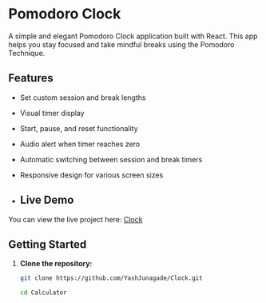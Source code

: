 # Pomodoro Clock

A simple and elegant Pomodoro Clock application built with React. This app helps you stay focused and take mindful breaks using the Pomodoro Technique.

## Features

- Set custom session and break lengths
- Visual timer display
- Start, pause, and reset functionality
- Audio alert when timer reaches zero
- Automatic switching between session and break timers
- Responsive design for various screen sizes

- ## Live Demo

You can view the live project here: [Clock](https://main--calculator-yashjunagade.netlify.app/)

## Getting Started

1. **Clone the repository:**

   ```bash
   git clone https://github.com/YashJunagade/Clock.git

   cd Calculator
   ```
